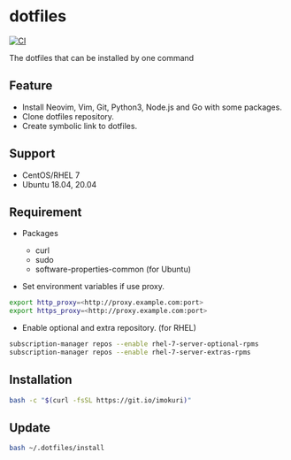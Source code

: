 # dotfiles

[![CI](https://github.com/IMOKURI/dotfiles/workflows/CI/badge.svg)](https://github.com/IMOKURI/dotfiles/actions?query=workflow%3ACI)

The dotfiles that can be installed by one command

## Feature

- Install Neovim, Vim, Git, Python3, Node.js and Go with some packages.
- Clone dotfiles repository.
- Create symbolic link to dotfiles.

## Support

- CentOS/RHEL 7
- Ubuntu 18.04, 20.04

## Requirement

- Packages
  - curl
  - sudo
  - software-properties-common (for Ubuntu)

- Set environment variables if use proxy.

```bash
export http_proxy=<http://proxy.example.com:port>
export https_proxy=<http://proxy.example.com:port>
```

- Enable optional and extra repository. (for RHEL)

```bash
subscription-manager repos --enable rhel-7-server-optional-rpms
subscription-manager repos --enable rhel-7-server-extras-rpms
```

## Installation

```bash
bash -c "$(curl -fsSL https://git.io/imokuri)"
```

## Update

```bash
bash ~/.dotfiles/install
```
